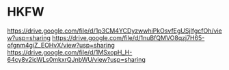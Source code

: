 # HKFW
https://drive.google.com/file/d/1p3CM4YCDyzwwhiPkOsvfEgUSjIfgcfOh/view?usp=sharing
https://drive.google.com/file/d/1nuBfQMVO8qzj7H65-ofgnm4giZ_EOHvX/view?usp=sharing
https://drive.google.com/file/d/1MSxopH_H-64cy8v2icWLs0mkxrQJnbWU/view?usp=sharing